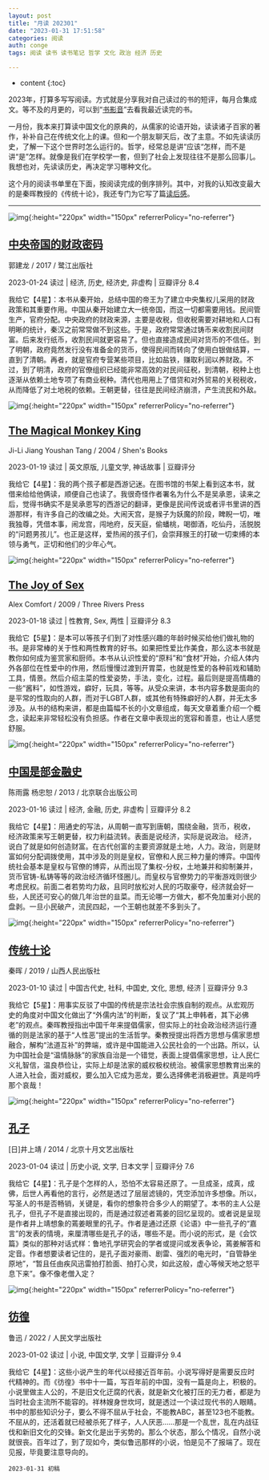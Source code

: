 ```yaml
---
layout: post
title: "月读 202301"
date: "2023-01-31 17:51:58"
categories: 阅读
auth: conge
tags: 阅读 读书 读书笔记 哲学 文化 政治 经济 历史

---
```

* content
{:toc}

2023年，打算多写写阅读。方式就是分享我对自己读过的书的短评，每月合集成文。等不及的月更的，可以到“[书影音](https://conge.livingwithfcs.org/books/)”去看我最近读完的书。

一月份，我本来打算读中国文化的原典的，从儒家的论语开始，读读诸子百家的著作，补补自己在传统文化上的课。但和一个朋友聊天后，改了主意。不如先读读历史，了解一下这个世界时怎么运行的。哲学，经常总是讲“应该“怎样，而不是讲“是”怎样。就像是我们在学校学一套，但到了社会上发现往往不是那么回事儿。我想也对，先读读历史，再决定学习哪种文化。

这个月的阅读书单里在下面，按阅读完成的倒序排列。其中，对我的认知改变最大的是秦晖教授的《传统十论》，我还专门为它写了篇[读后感](https://conge.livingwithfcs.org/2023/01/14/10-comments/)。





-----

![img](https://img1.doubanio.com/view/subject/l/public/s29486177.jpg){:height="220px" width="150px" referrerPolicy="no-referrer"}

## [中央帝国的财政密码](https://book.douban.com/subject/27007549/)

郭建龙 / 2017 / 鹭江出版社

2023-01-24 读过 | 经济, 历史, 经济史, 非虚构 | 豆瓣评分 8.4

我给它【4星】：本书从秦开始，总结中国的帝王为了建立中央集权儿采用的财政政策和其重要作用。中国从秦开始建立大一统帝国，而这一切都需要用钱。民间管生产，官府分配。中央政府的财政来源，主要是收税，但收税需要对耕地和人口有明晰的统计，秦汉之前常常做不到这些。于是，政府常常通过铸币来收割民间财富。后来发行纸币，收割民间就更容易了。但也直接造成民间对货币的不信任。到了明朝，政府竟然发行没有准备金的货币，使得民间而转向了使用白银做结算，一直到了清朝。再者，就是官府专营某些项目，比如盐铁，赚取利润以养财政。不过，到了明清，政府的官僚组织已经能非常高效的对民间征税，到清朝，税种上也逐渐从依赖土地专项了有商业税种。清代也用用上了借贷和对外贸易的关税税收，从而降低了对土地税的依赖。王朝更替，往往是民间经济崩溃，产生流民和外敌。

![img](https://img2.doubanio.com/view/subject/l/public/s4027083.jpg){:height="220px" width="150px" referrerPolicy="no-referrer"}

## [The Magical Monkey King](https://book.douban.com/subject/2669009/)

Ji-Li Jiang Youshan Tang / 2004 / Shen's Books

2023-01-19 读过 | 英文原版, 儿童文学, 神话故事 | 豆瓣评分

我给它【4星】：我的两个孩子都是西游记迷。在图书馆的书架上看到这本书，就借来给给他俩读，顺便自己也读了。我很奇怪作者署名为什么不是吴承恩，读来之后，觉得书确实不是吴承恩写的西游记的翻译，更像是民间传说或者评书里讲的西游那样，有许多自己的改编之处。大闹天宫，是猴子为妖魔的阶段，睥睨一切，唯我独尊，凭借本事，闹龙宫，闯地府，反天庭，偷蟠桃，喝御酒，吃仙丹，活脱脱的“问题男孩儿”。也正是这样，爱热闹的孩子们，会崇拜猴王的打破一切束缚的本领与勇气，正切和他们的少年心气。

![img](https://img1.doubanio.com/view/subject/l/public/s6874549.jpg){:height="220px" width="150px" referrerPolicy="no-referrer"}

## [The Joy of Sex](https://book.douban.com/subject/5459321/)

Alex Comfort / 2009 / Three Rivers Press

2023-01-18 读过 | 性教育, Sex, 两性 | 豆瓣评分 8.3

我给它【5星】：是本可以等孩子们到了对性感兴趣的年龄时候买给他们做礼物的书。是非常棒的关于性和两性教育的好书。如果把性爱比作美食，那么这本书就是教你如何成为鉴赏家和厨师。本书从认识性爱的“原料”和“食材”开始，介绍人体内外各部位在性爱中的作用，然后慢慢过渡到开胃菜，也就是性爱的各种前戏和辅助工具，情景。然后介绍主菜的性爱姿势，手法，变化，过程。最后则是提高情趣的一些“酱料”，如性游戏，癖好，玩具，等等。从受众来讲，本书内容多数是面向的是平常的性取向的人群，而对于LGBT人群，或其他有特殊癖好的人群，并无太多涉及。从书的结构来讲，都是由篇幅不长的小文章组成，每天文章着重介绍一个概念，读起来非常轻松没有负担感。作者在文章中表现出的宽容和善意，也让人感觉舒服。

![img](https://img2.doubanio.com/view/subject/l/public/s26034002.jpg){:height="220px" width="150px" referrerPolicy="no-referrer"}

## [中国是部金融史](https://book.douban.com/subject/21331443/)

陈雨露 杨忠恕 / 2013 / 北京联合出版公司

2023-01-16 读过 | 经济, 金融, 历史, 非虚构 | 豆瓣评分 8.2

我给它【4星】：用通史的写法，从周朝一直写到唐朝，围绕金融，货币，税收，经济政策来写王朝更替，权力利益流转。表面是说经济，实际是说政治。 经济，说白了就是如何创造财富。在古代创富的主要资源就是土地，人力。政治，则是财富如何分配调拨使用，其中涉及的则是皇权，官僚和人民三种力量的博弈。中国传统社会基本是皇权与官僚的博弈，从而出现了集权-分权，土地兼并和抑制兼并，货币官铸-私铸等等的政治经济循环怪圈儿。而皇权与官僚势力的平衡游戏则很少考虑民权。前面二者若势均力敌，且同时放松对人民的巧取豪夺，经济就会好一些，人民还可安心的做几年治世的韭菜。而无论哪一方做大，都不免加重对小民的盘剥。一旦小民破产，流民四起，一个王朝也就差不多到头了。

![img](https://img9.doubanio.com/view/subject/l/public/s33752255.jpg){:height="220px" width="150px" referrerPolicy="no-referrer"}

## [传统十论](https://book.douban.com/subject/34788663/)

秦晖 / 2019 / 山西人民出版社

2023-01-10 读过 | 中国古代史, 社科, 中国史, 文化, 思想, 经济 | 豆瓣评分 9.3

我给它【5星】：用事实反驳了中国的传统是宗法社会宗族自制的观点。从宏观历史的角度对中国文化做出了“外儒内法”的判断，复议了“其上申韩者，其下必佛老”的观点。秦晖教授指出中国千年来提倡儒家，但实际上的社会政治经济运行遵循的则是法家的基于“人性恶”提出的生活哲学。秦教授提出将西方思想与儒家思想融合，解构“法道互补”的弊端，或许是中国能进入公民社会的一个出路。所以，认为中国社会是“温情脉脉”的家族自治是一个错觉，表面上提倡儒家思想，让人民仁义礼智信，温良恭俭让，实际上却是法家的威权极权统治。被儒家思想教育出来的人进入社会，面对威权，要么加入它成为恶龙，要么选择佛老消极避世。真是呜呼那个哀哉！

![img](https://img2.doubanio.com/view/subject/l/public/s27279163.jpg){:height="220px" width="150px" referrerPolicy="no-referrer"}

## [孔子](https://book.douban.com/subject/25740395/)

[日]井上靖 / 2014 / 北京十月文艺出版社

2023-01-04 读过 | 历史小说, 文学, 日本文学 | 豆瓣评分 7.6

我给它【4星】：孔子是个怎样的人，恐怕不太容易还原了。一旦成圣，成真，成佛，后世人再看他的言行，必然是透过了层层滤镜的，凭空添加许多想像。所以，写圣人的书是否畅销，关键是，看你的想象符合多少人的期望了。本书的主人公是孔子，但孔子不是直接出现的，而是通过叙述者蔫姜的回忆呈现的。或者说是呈现是作者井上靖想象的蔫姜眼里的孔子。作者是通过还原《论语》中一些孔子的“嘉言”的发表的情境，来厘清哪些是孔子的话，哪些不是。而小说的形式，是《会饮篇》类似的那种对话式样：鲁地孔学研究会的学者或提问或发表争论，蔫姜解答和定音。作者想要读者记住的，是孔子面对豪雨、剧雷、强烈的电光时，“自管静坐原地”，“暂且任由疾风迅雷拍打脸面、拍打心灵，如此这般，虚心等候天地之怒平息下来”。像不像老僧入定？

![img](https://img9.doubanio.com/view/subject/l/public/s34393644.jpg){:height="220px" width="150px" referrerPolicy="no-referrer"}

## [彷徨](https://book.douban.com/subject/34858982/)

鲁迅 / 2022 / 人民文学出版社

2023-01-02 读过 | 小说, 中国文学, 文学 | 豆瓣评分 9.4

我给它【4星】：这些小说产生的年代以经接近百年前。小说写得好是需要反应时代精神的。而《彷徨》书中十一篇，写百年前的中国，没有一篇是向上，积极的。小说里做主人公的，不是旧文化迂腐的代表，就是新文化被打压的无力者，都是为当时社会主流所不能容的。祥林嫂身世坎坷，就是透过一个读过现代书的人眼睛。书中的那些知识分子，要么不得不屈从于社会，不能教ABC，甚至123也不能教。不屈从的，还活着就已经被杀死了样子，人人厌恶……那是一个乱世，乱在内战征伐和新旧文化的交锋。新文化是出于劣势的。那么个状态，那么个情况，自然小说就很丧。百年过了，到了现如今，类似鲁迅那样的小说，怕是见不了报端了。现在见报，毕竟要注意导向的。

```
2023-01-31 初稿
```

